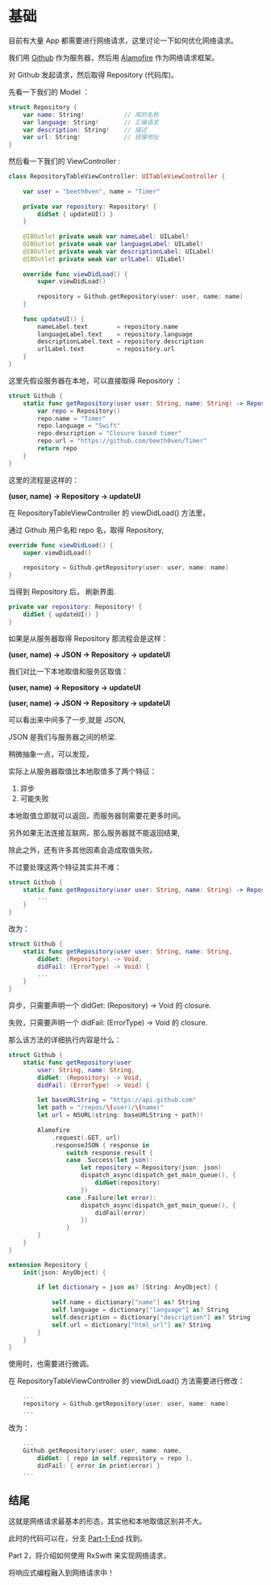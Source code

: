 # 基础

目前有大量 App 都需要进行网络请求，这里讨论一下如何优化网络请求。

我们用 [Github](https://developer.github.com/v3/) 作为服务器，然后用 [Alamofire](https://github.com/Alamofire/Alamofire) 作为网络请求框架。

对 Github 发起请求，然后取得 Repository (代码库)。

先看一下我们的 Model ： 

```swift
struct Repository {
    var name: String! 			// 库的名称
    var language: String!		// 汇编语言
    var description: String!	// 描述
    var url: String!			// 链接地址
}
```

然后看一下我们的 ViewController : 
	
```swift
class RepositoryTableViewController: UITableViewController {
    
    var user = "beeth0ven", name = "Timer"
    
    private var repository: Repository! {
        didSet { updateUI() }
    }
    
    @IBOutlet private weak var nameLabel: UILabel!
    @IBOutlet private weak var languageLabel: UILabel!
    @IBOutlet private weak var descriptionLabel: UILabel!
    @IBOutlet private weak var urlLabel: UILabel!
    
    override func viewDidLoad() {
        super.viewDidLoad()
        
        repository = Github.getRepository(user: user, name: name)
    }
    
    func updateUI() {
        nameLabel.text        = repository.name
        languageLabel.text    = repository.language
        descriptionLabel.text = repository.description
        urlLabel.text         = repository.url
    }
}
```

这里先假设服务器在本地，可以直接取得 Repository ： 

```swift
struct Github {
    static func getRepository(user user: String, name: String) -> Repository {
        var repo = Repository()
        repo.name = "Timer"
        repo.language = "Swift"
        repo.description = "Closure based timer"
        repo.url = "https://github.com/beeth0ven/Timer"
        return repo
    }
}
```

这里的流程是这样的：

**(user, name) -> Repository -> updateUI**

在 RepositoryTableViewController 的 viewDidLoad() 方法里，

通过 Github 用户名和 repo 名，取得 Repository,

```swift
override func viewDidLoad() {
    super.viewDidLoad()
    
    repository = Github.getRepository(user: user, name: name)
}
```
当得到 Repository 后， 刷新界面.

```swift
private var repository: Repository! {
    didSet { updateUI() }
}
```

如果是从服务器取得 Repository 那流程会是这样：

**(user, name) -> JSON -> Repository -> updateUI**


我们对比一下本地取值和服务区取值：

**(user, name) -> Repository -> updateUI**

**(user, name) -> JSON -> Repository -> updateUI**

可以看出来中间多了一步,就是 JSON,

JSON 是我们与服务器之间的桥梁.

稍微抽象一点，可以发现，

实际上从服务器取值比本地取值多了两个特征：

1. 异步
2. 可能失败

本地取值立即就可以返回，而服务器则需要花更多时间。

另外如果无法连接互联网，那么服务器就不能返回结果,

除此之外，还有许多其他因素会造成取值失败。

不过要处理这两个特征其实并不难：

```swift
struct Github {
    static func getRepository(user user: String, name: String) -> Repository {
        ...
    }
}
```
改为：

```swift
struct Github {
    static func getRepository(user user: String, name: String,
        didGet: (Repository) -> Void,
        didFail: (ErrorType) -> Void) {
        ...
    }
}
```

异步，只需要声明一个  didGet: (Repository) -> Void 的 closure.

失败，只需要声明一个  didFail: (ErrorType) -> Void 的 closure.


那么该方法的详细执行内容是什么：

```swift
struct Github {
    static func getRepository(user
        user: String, name: String,
        didGet: (Repository) -> Void,
        didFail: (ErrorType) -> Void) {
        
        let baseURLString = "https://api.github.com"
        let path = "/repos/\(user)/\(name)"
        let url = NSURL(string: baseURLString + path)!
        
        Alamofire
            .request(.GET, url)
            .responseJSON { response in
                switch response.result {
                case .Success(let json):
                    let repository = Repository(json: json)
                    dispatch_async(dispatch_get_main_queue(), {
                        didGet(repository)
                    })
                case .Failure(let error):
                    dispatch_async(dispatch_get_main_queue(), {
                        didFail(error)
                    })
                }
        }
    }
}

extension Repository {
    init(json: AnyObject) {
        
        if let dictionary = json as? [String: AnyObject] {
            
            self.name = dictionary["name"] as? String
            self.language = dictionary["language"] as? String
            self.description = dictionary["description"] as? String
            self.url = dictionary["html_url"] as? String
        }
    }
}
```

使用时，也需要进行微调。

在 RepositoryTableViewController 的 viewDidLoad() 方法需要进行修改：

```swift
    ...
    repository = Github.getRepository(user: user, name: name)
    ...
```

改为：

```swift
    ...
    Github.getRepository(user: user, name: name,
        didGet: { repo in self.repository = repo },
        didFail: { error in print(error) }
    ...
```
## 结尾

这就是网络请求最基本的形态，其实他和本地取值区别并不大。

此时的代码可以在，分支 [Part-1-End](https://github.com/beeth0ven/Networking/tree/Part-1-End) 找到。

Part 2，将介绍如何使用 RxSwift 来实现网络请求，

将响应式编程融入到网络请求中！


	


